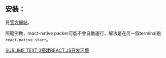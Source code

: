 ## 安裝：

見[官方網站](http://reactnative.cn/docs/0.30/getting-started.html#content)。

照範例做，react-native packer可能不會自動運行，解法是在另一個terminal跑`react-native start`。




[SUBLIME TEXT 3搭建REACT.JS开发环境](http://hao.jser.com/archive/8322/)



